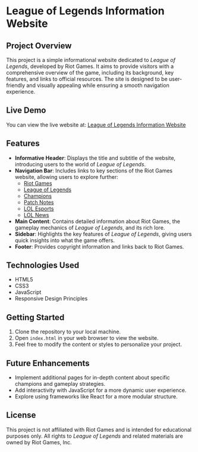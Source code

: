 # League of Legends Information Website

## Project Overview

This project is a simple informational website dedicated to *League of Legends*, developed by Riot Games. It aims to provide visitors with a comprehensive overview of the game, including its background, key features, and links to official resources. The site is designed to be user-friendly and visually appealing while ensuring a smooth navigation experience.

## Live Demo

You can view the live website at: [League of Legends Information Website](https://ritolol-info.netlify.app/)


## Features

- **Informative Header**: Displays the title and subtitle of the website, introducing users to the world of *League of Legends*.
- **Navigation Bar**: Includes links to key sections of the Riot Games website, allowing users to explore further:
  - [Riot Games](https://www.riotgames.com/en)
  - [League of Legends](https://www.leagueoflegends.com/en-us/?utm_medium=card1%2Bwww.leagueoflegends.com&utm_source=riotbar)
  - [Champions](https://www.leagueoflegends.com/en-us/champions/)
  - [Patch Notes](https://www.leagueoflegends.com/en-us/news/tags/patch-notes/)
  - [LOL Esports](https://lolesports.com/en-US/)
  - [LOL News](https://www.leagueoflegends.com/en-us/news/)
- **Main Content**: Contains detailed information about Riot Games, the gameplay mechanics of *League of Legends*, and its rich lore.
- **Sidebar**: Highlights the key features of *League of Legends*, giving users quick insights into what the game offers.
- **Footer**: Provides copyright information and links back to Riot Games.

## Technologies Used

- HTML5
- CSS3
- JavaScript
- Responsive Design Principles

## Getting Started

1. Clone the repository to your local machine.
2. Open `index.html` in your web browser to view the website.
3. Feel free to modify the content or styles to personalize your project.

## Future Enhancements

- Implement additional pages for in-depth content about specific champions and gameplay strategies.
- Add interactivity with JavaScript for a more dynamic user experience.
- Explore using frameworks like React for a more modular structure.

## License

This project is not affiliated with Riot Games and is intended for educational purposes only. All rights to *League of Legends* and related materials are owned by Riot Games, Inc.
